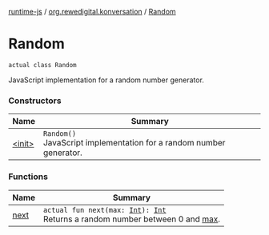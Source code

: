 [runtime-js](../../index.md) / [org.rewedigital.konversation](../index.md) / [Random](./index.md)

# Random

`actual class Random`

JavaScript implementation for a random number generator.

### Constructors

| Name | Summary |
|---|---|
| [&lt;init&gt;](-init-.md) | `Random()`<br>JavaScript implementation for a random number generator. |

### Functions

| Name | Summary |
|---|---|
| [next](next.md) | `actual fun next(max: `[`Int`](https://kotlinlang.org/api/latest/jvm/stdlib/kotlin/-int/index.html)`): `[`Int`](https://kotlinlang.org/api/latest/jvm/stdlib/kotlin/-int/index.html)<br>Returns a random number between 0 and [max](https://github.com/rewe-digital-incubator/konversation/blob/master/docs/shared/org.rewedigital.konversation/-random/next/max.md). |
